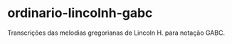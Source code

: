 ordinario-lincolnh-gabc
=======================

Transcrições das melodias gregorianas de Lincoln H. para notação GABC.